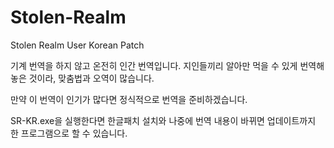 # Stolen-Realm
Stolen Realm User Korean Patch

기계 번역을 하지 않고 온전히 인간 번역입니다.
지인들끼리 알아만 먹을 수 있게 번역해 놓은 것이라, 맞춤법과 오역이 많습니다.

만약 이 번역이 인기가 많다면 정식적으로 번역을 준비하겠습니다.

SR-KR.exe을 실행한다면 한글패치 설치와 나중에 번역 내용이 바뀌면 업데이트까지 한 프로그램으로 할 수 있습니다.
